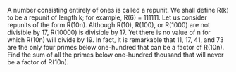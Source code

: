   A number consisting entirely of ones is called a repunit. We shall define R(k) to be a repunit of length k; for example, R(6) = 111111.  Let us consider repunits of the form R(10n).  Although R(10), R(100), or R(1000) are not divisible by 17, R(10000) is divisible by 17. Yet there is no value of n for which R(10n) will divide by 19. In fact, it is remarkable that 11, 17, 41, and 73 are the only four primes below one-hundred that can  be a factor of R(10n).  Find the sum of all the primes below one-hundred thousand that will never be a factor of R(10n).    